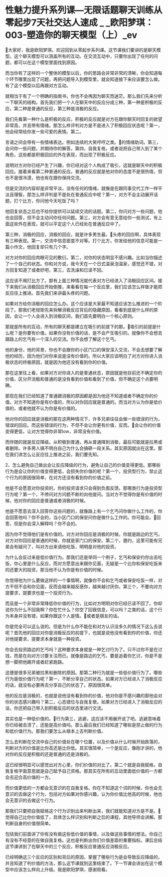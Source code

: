 # 性魅力提升系列课—无限话题聊天训练从零起步7天社交达人速成 _ _欧阳梦琪：003-塑造你的聊天模型（上）_ev

🎼大家好，我是欧阳梦琪。欢迎回到从零起步系列课。这节课我们要讲的是聊天模型。这个聊天模型可以涵盖所有的互动。在交流互动中，只要你出现了任何的问题，都可以在这个模型里面找到原因。

而当你有了这样的一个整体的模型以后，你的思路会非常非常的清晰，你会知道每个环节哪里出现了问题，再把问题导入到模型里，就会知道接下来应该要怎么做。有了这个模型以后再跟对方互动。

就相当于有了一个明确的指南书，你也不会再因为聊天而迷茫。那么我们先来分析一下聊天的结构。首先我们把一个人在聊天中的反应分成三种，第一种是积极的反应，第二种是普通的反应，第三种是消极的反应。

我们先看第一种什么是积极的反应，积极的反应就是对方在跟你聊天时回复的欲望非常高，并且带有情绪。那怎么样评判对方是不是进入了积极回应状态呢？第一，他会经常给你发一些可爱的表情。第二。

言语之间会带有一些情绪表达。例如连续的大笑哼哼之类。🎼的情绪助词。第三，会问你一些问题，并期待你的解答。第四，自我复格，或者说把自己带入到了某个角色，这些都是积极回应的外在表现，而出现了积极反应。

说明对方对你已经产生了兴趣，你已经对这个人构成了吸引，这就是聊天中的积极回应。接着来看第二种普通的反应。普通的反应就是他对你的态度不是很热情，但也不是很冷漠，他也有在跟你保持交流。

但是交流的内容却是非常平淡，没有任何的情绪，就像是在跟同事交代工作一样平淡且理智。那怎么样评判是不是处在普通反应中呢？第一，对方不会主动展开话题，打个比方，你问他今天吃饭了吗？

他回复状态之后也不给你提供可以延续交流的话题。第二，你问对方一些问题，他也会回答，但不会主动问你任何问题。第三，对方会有意无意给你一些测试，有上面这些外在表现，就可以平定这个人已经处在普通反应中了。

第三种，消极的回应，消极的回应，就是许多男生最。🎼头疼的回应啊，具体表现有三种表现。第一，交流中信息密度不对等。打个比方，你发给他的信息可能是一篇小作文，他回复却只有几个字。

对方对你的回应肉眼可见的敷衍。第二，对你的状态明显不感兴趣。比如当你描述了一个自己的状态。你和对方说，我今天在一个日式温泉泡温泉，感觉还不错，对方回复知道了或者好吧，第三，去洗澡和已读不回。

这应该不用打比方了。那有上面三种情况就代表对方已经进入了消极回应区间。接下来我们从消极回应开始倒推，来看看在每一个反应里，我们应该怎么样做才能把反应往上推进。首先我们来讲最头疼的问题。

如果对方给你消极的回应怎么办。这个应该是大家最不知道应该怎么推进的一个阶段了。那我们老规矩先来拆解消极反应背后的隐藏原因，看看到底是什么样的原因，会让一个人会进入到消极区间，我们首先要明白一个核心原则。

那就是所有的互动，所有的聊天都是建立在吸引的前提下的那。🎼吸引的前提是什么呢？是你要有价值。如果你没有价值的话，是不会产生吸引的。就像你不会想去跟路上的乞丐有一个深入的交流。你不会想了解这个乞丐。

他的身份，他的背景，你也不会跟你的小区门口的保安深入交流，不会去想要了解他的经历，因为他们对你来说是没有价值的。所以大家应该明白了对方对你进入消极状态的终极原因，就是因为他还没有看到你的价值。

那在这里往上看，如果对方对你进入的是普通状态，原因就是他目前还不确定你的价值，区分开消极和普通的是没有看到价值和看到了价值，但不确定这个点要明确。

那现在我们已经知道了普通跟消极的原因都是因为他还不知道或者不确定你的价值。对方不知道你是有价值的，所以对你回应就是普通的。而当对方认为你是低价值的，或者他就不认为你是有价值的。

他对你的回应就是消极的那在这两种情况下，许多兄弟往往会做一些错误的行为，错误的回应。而这些错误的行为，不但不会让你更有价值，反而。🎼会让你的价值变得更低，让对方觉得你非常low，非常没有价值。

而伴随的就是反应降级。从积极到普通，再从普通降到消极，最后可能就是拉黑或者删除。许多男人搞不明白自己为什么会搞砸一段关系。其实原因就出在这里。那在我们讲怎么让反应往上推进之前，我们要先知。

2、怎么避免自己做出会让反应降级的行为，避免让自己的价值变得更低。那哪些行为是会让你的价值变得更低，会损失你价值的呢？第一个，投资型行为，禁止这个行为的原因很简单，在对方还没有看到你的价值之前。

他是不会愿意对你投资的，你的投资请求只会得到负面反馈。那哪类行为是投资型行为呢？第一个，不停问对方问题不断的向他提问。当对方不觉得你是有价值的时候，他对你的回应是普通或者消极的时候。

他是不愿意去深入回答你这些问题的，就像路上有一个乞丐问你做什么工作的，你会回答他吗？你不会的，当小区门口的保安问你是做什么工作的。你可能会。🎼回答，但是你会深入解释吗？你不会的。

因为你不觉得他们是有价值的。对方对你回应是消极的时候，你就是路边的乞丐。对方对你回应是普通的时候，你就是家门口的保安。第二个，邀约，这里可能有兄弟会有疑问了，叫对方出来请他吃饭，明明是对他的投资。

为什么会反过来是低价值行为。那我们还是举同一个例子，乞丐和保安约你出去吃饭，你心里是什么反应，而对方愿意出来跟你见面，无疑是一个比你和保安吃饭来的还要大的投资，那当他不认为你是有价值的时候。

你觉得他为什么要做这样的一个事情啊，就像你不会和乞丐或者保安吃饭一样，对方不但不会和你见面，反而会越来越反感你，越来越讨厌你。第三个，不要向对方提要求，提要求也是一个投资行为。

而且是一个非常非常降低你价值的行为，比如对方明明对你已经已读不回了。你却说你为什么不回我啊？你在忙什么？你空了回我信息，可以吗？之类的话，这个行为本身并没有错，如果你跟这个人是情。🎼或者是朋友的话。

你是完全可以这么说的。但是为什么你不能在和对方认识没多久的情况下这么去说呢？首先他的回应对你是消极反应的前提下，也就是说他没有看到你的价值，你还对他提要求，提要求本身就是一种投资。

你会去投资路边的乞丐吗？这种要求本身就是一种乞讨行为了。只不过你不是在讨钱，而是在向对方讨要关注而已。就像是路边的乞丐，要是追着你乞讨，你是不是想一脚把他踢开或者赶紧跑路。

这便是很多兄弟被拉黑和删除的原因。那第二种行为就是一些低价值行为了。哪些行为是低价值行为呢？第一，不断分享自己的状态。如果对方已经进入了消极反应的话，就没有必要再去分享自己的状态了。原因很简单。

他的反应是消极的，也就是说他没有看到你的价值，他对你是不感兴趣的那他会对你的状态感兴趣吗？第二，心态错位与自我复歌。如果对方已经进入了消极反应的话，你还把自己带入到积极反应的状态里进行交流。

其实也是一种低价值的。🎼行为第三，逃避，这应该不用展开说了吧。逃避意味着你已经被击溃了，还能是高价值吗。那么最后我们已经知道了哪些是禁止做的行为和低价值行为。那我们要怎么从根本上去判断价值。

怎么去判断在交流中自己的价值处在哪个位置，以及价值从什么时候开始跌落的，判断对方的价值是比你高还是比你低。其实很简单，一个是反应，像刚才讲的，他对你的反应是积极的还是普通的还是消极的。

这已经很明显可以感觉出对方心里，你们价值的对比了。第二个就是自我赋格，自我复格字面意思就是自己赋予自己资格。那其实在所有的互动里面低价值的一方都会去迎合高价值的一方。

而价值更低的一方都会无意识的在自我复格。你在不知道这个词的时候，你也会无意识的去做这个行为，包括对方如果对你感兴趣，认为你价值比他高的时候，他也会无意识的去做这个行为。

那我们只要把自我赋格这个行为识别出来判断出来，我们就能知道对方是不是。🎼觉得自己比你价值低了，具体怎么样识别和判断之后的课程，其他导师会讲解。那判断自身的价值很简单。

包括我们前面讲了你有没有做这些低价值的事情，以及做这些事情的想法。你自己有没有不经意的在做自我复格。这也是判断出你们价值差距的重要指标。课后总结这节课讲到了在聊天中的三个反应，积极反应普通反应消极反应。

已经明确这三个反应的区别和背后的原因，掌握了哪些行为是会导致反应降级的，并且知道了判价值的方法，那么这节课就到这里结束了。下一节课会讲出在这个模型中应该怎么样向上升级。我是欧阳梦琪，感谢观看。

